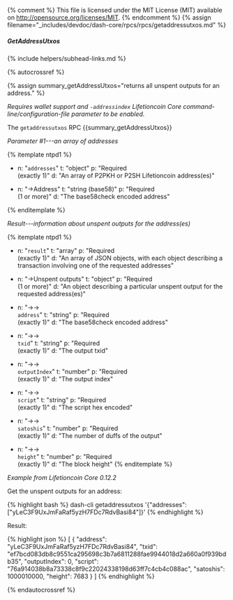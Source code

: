 {% comment %}
This file is licensed under the MIT License (MIT) available on
http://opensource.org/licenses/MIT.
{% endcomment %}
{% assign filename="_includes/devdoc/dash-core/rpcs/rpcs/getaddressutxos.md" %}

##### GetAddressUtxos
{% include helpers/subhead-links.md %}

{% autocrossref %}

{% assign summary_getAddressUtxos="returns all unspent outputs for an address." %}

*Requires wallet support and `-addressindex` Lifetioncoin Core command-line/configuration-file parameter to be enabled.*

The `getaddressutxos` RPC {{summary_getAddressUtxos}}

*Parameter #1---an array of addresses*

{% itemplate ntpd1 %}
- n: "`addresses`"
  t: "object"
  p: "Required<br>(exactly 1)"
  d: "An array of P2PKH or P2SH Lifetioncoin address(es)"

- n: "→Address"
  t: "string (base58)"
  p: "Required<br>(1 or more)"
  d: "The base58check encoded address"

{% enditemplate %}

*Result---information about unspent outputs for the address(es)*

{% itemplate ntpd1 %}
- n: "`result`"
  t: "array"
  p: "Required<br>(exactly 1)"
  d: "An array of JSON objects, with each object describing a transaction involving one of the requested addresses"

- n: "→Unspent outputs"
  t: "object"
  p: "Required<br>(1 or more)"
  d: "An object describing a particular unspent output for the requested address(es)"

- n: "→→<br>`address`"
  t: "string"
  p: "Required<br>(exactly 1)"
  d: "The base58check encoded address"

- n: "→→<br>`txid`"
  t: "string"
  p: "Required<br>(exactly 1)"
  d: "The output txid"

- n: "→→<br>`outputIndex`"
  t: "number"
  p: "Required<br>(exactly 1)"
  d: "The output index"

- n: "→→<br>`script`"
  t: "string"
  p: "Required<br>(exactly 1)"
  d: "The script hex encoded"    

- n: "→→<br>`satoshis`"
  t: "number"
  p: "Required<br>(exactly 1)"
  d: "The number of duffs of the output"

- n: "→→<br>`height`"
  t: "number"
  p: "Required<br>(exactly 1)"
  d: "The block height"
{% enditemplate %}

*Example from Lifetioncoin Core 0.12.2*

Get the unspent outputs for an address:

{% highlight bash %}
dash-cli getaddressutxos '{"addresses": ["yLeC3F9UxJmFaRaf5yzH7FDc7RdvBasi84"]}'
{% endhighlight %}

Result:

{% highlight json %}
[
  {
    "address": "yLeC3F9UxJmFaRaf5yzH7FDc7RdvBasi84",
    "txid": "ef7bcd083db8c9551ca295698c3b7a6811288fae9944018d2a660a0f939bdb35",
    "outputIndex": 0,
    "script": "76a914038b8a73338c8f9c22024338198d63ff7c4cb4c088ac",
    "satoshis": 1000010000,
    "height": 7683
  }
]
{% endhighlight %}

{% endautocrossref %}
